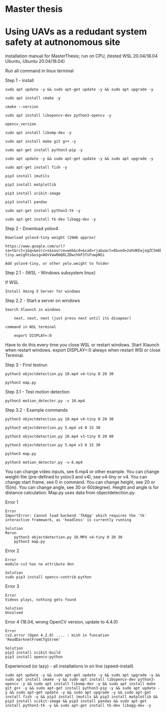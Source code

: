 # Master thesis
# Using UAVs as a redudant system safety at autnonomous site

Installation manual for MasterThesis; run on CPU, (tested WSL 20.04/18.04 Ubuntu, Ubuntu 20.04/18.04)

Run all command in linux terminal

Step 1 - install

	sudo apt update -y && sudo apt-get update -y && sudo apt upgrade -y 

	sudo apt install cmake -y

	cmake --version

	sudo apt install libopencv-dev python3-opencv -y 

	opencv_version

	sudo apt install libomp-dev -y 

	sudo apt install make git g++ -y 

	sudo apt-get install python3-pip -y

	sudo apt update -y && sudo apt-get update -y && sudo apt upgrade -y

	sudo apt-get install fish -y
		
	pip3 install imutils

	pip3 install matplotlib

	pip3 install scikit-image

	pip3 install pandas

	sudo apt-get install python3-tk -y

	sudo apt-get install tk-dev libagg-dev -y

Step 2 - Download yolov4

	Download yolov4-tiny weight (20mb approx) 

	https://www.google.com/url?sa=t&rct=j&q=&esrc=s&source=web&cd=&cad=rja&uact=8&ved=2ahUKEwjogZC5m6DtAhXjxIsKHRR1CccQFjAAegQIBRAC&url=https%3A%2F%2Fgithub.com%2FAlexeyAB%2Fdarknet%2Freleases%2Fdownload%2Fdarknet_yolo_v4_pre%2Fyolov4-tiny.weights&usg=AOvVaw0mQ6LZDwchkF37sFuwpNSi
	
	Add yolov4-tiny, or other yolo.weight to folder 

Step 2.1 - (WSL - Windows subsystem linux)

If WSL

	Install Xming X Server for windows

Step 2.2 - Start a server on windows
	
	Search Xlaunch in windows

		next, next, next (just press next until its disapear)

	command in WSL terminal
	
		export DISPLAY=:0

Have to do this every time you close WSL or restart windows. Start Xlaunch when restart windows. export DISPLAY=:0 always when restart WSl or close Terminal. 

Step 3 - First testrun

	python3 objectdetection.py 10.mp4 v4-tiny 0 20 30
	
	python3 map.py
	
Step 3.1 - Test motion detection
	
	python3 motion_detector.py -v 10.mp4
	

Step 3.2 - Example commands
	
	python3 objectdetection.py 10.mp4 v4-tiny 0 20 30
	
	python3 objectdetection.py 5.mp4 v4 0 15 30
	
	python3 objectdetection.py 10.mp4 v3-tiny 0 20 60
	
	python3 objectdetection.py 5.mp4 v3 0 15 30
	
	python3 map.py
	
	python3 motion_detector.py -v 6.mp4

You can change video inputs, see 6.mp4 or other example. You can change weight-file (pre-defined to yolov3 and v4), see v4-tiny or v4. You can change start frame, see 0 in command. You can change height, see 20 or 15(m). You can change angle, see 30 or 60(degree). Height and angle is for distance calculation. Map.py uses data from objectdetection.py. 

Error 1
	
	Error
	ImportError: Cannot load backend 'TkAgg' which requires the 'tk' interactive framework, as 'headless' is currently running

	Solution
	Rerun
		python3 objectdetection.py 10.MP4 v4-tiny 0 20 30
		python3 map.py
	
Error 2
	
	Error
	module cv2 has no attribute dnn
	
	Solution
	sudo pip3 install opencv-contrib-python
	
Error 3
	
	Error
	Videos plays, nothing gets found

	Solution
	Unsolved 
	
Error 4 (18.04, wrong OpenCV version, update to 4.4.0)
	
	Error
	cv2.error (Open 4.2.0) .... : mish in funcation 'ReadDarknetFromCfgStrem'

	Solution
	pip3 install scikit-build
	pip3 install opencv-python
	
Experienced (or lazy) - all installations in on line (speed-install)

	sudo apt update -y && sudo apt-get update -y && sudo apt upgrade -y && sudo apt install cmake -y && sudo apt install libopencv-dev python3-opencv -y && sudo apt install libomp-dev -y && sudo apt install make git g++ -y && sudo apt-get install python3-pip -y && sudo apt update -y && sudo apt-get update -y && sudo apt upgrade -y && sudo apt-get install fish -y && pip3 install imutils && pip3 install matplotlib && pip3 install scikit-image && pip3 install pandas && sudo apt-get install python3-tk -y && sudo apt-get install tk-dev libagg-dev -y 
